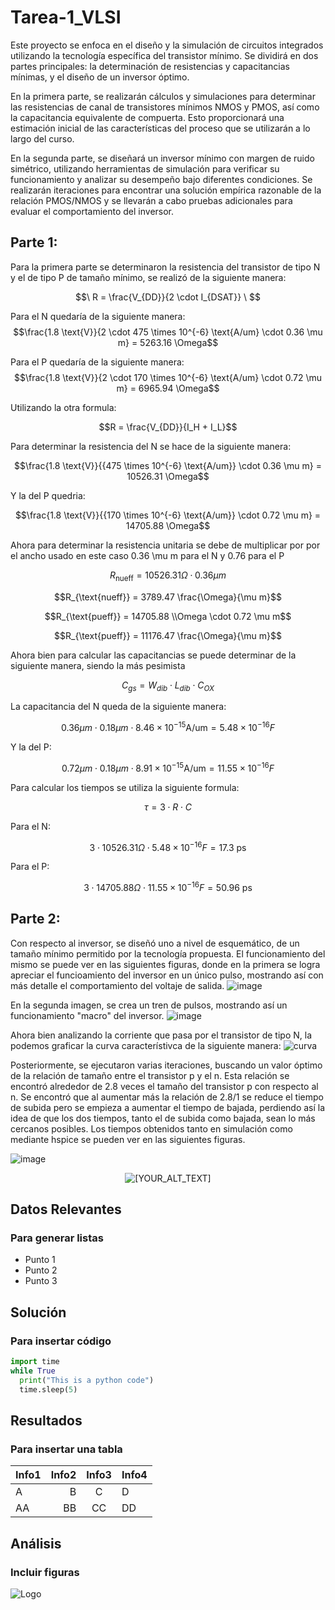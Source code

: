 # Tarea-1_VLSI
Este proyecto se enfoca en el diseño y la simulación de circuitos integrados utilizando la tecnología específica del transistor mínimo. Se dividirá en dos partes principales: la determinación de resistencias y capacitancias mínimas, y el diseño de un inversor óptimo.

En la primera parte, se realizarán cálculos y simulaciones para determinar las resistencias de canal de transistores mínimos NMOS y PMOS, así como la capacitancia equivalente de compuerta. Esto proporcionará una estimación inicial de las características del proceso que se utilizarán a lo largo del curso.

En la segunda parte, se diseñará un inversor mínimo con margen de ruido simétrico, utilizando herramientas de simulación para verificar su funcionamiento y analizar su desempeño bajo diferentes condiciones. Se realizarán iteraciones para encontrar una solución empírica razonable de la relación PMOS/NMOS y se llevarán a cabo pruebas adicionales para evaluar el comportamiento del inversor.

## Parte 1:
Para la primera parte se determinaron la resistencia del transistor de tipo N y el de tipo P de tamaño mínimo, se realizó de la siguiente manera:

$$\ R = \frac{V_{DD}}{2 \cdot I_{DSAT}} \ $$ 

Para el N quedaría de la siguiente manera:
$$\frac{1.8 \text{V}}{2 \cdot 475 \times 10^{-6} \text{A/um} \cdot 0.36 \mu m} = 5263.16  \Omega$$


Para el P quedaría de la siguiente manera:
$$\frac{1.8 \text{V}}{2 \cdot 170 \times 10^{-6} \text{A/um} \cdot 0.72 \mu m} = 6965.94  \Omega$$

Utilizando la otra formula:

$$R = \frac{V_{DD}}{I_H + I_L}$$

Para determinar la resistencia del N se hace de la siguiente manera:

$$\frac{1.8 \text{V}}{{475 \times 10^{-6} \text{A/um}} \cdot 0.36 \mu m}  = 10526.31 \Omega$$

Y la del P quedria:

$$\frac{1.8 \text{V}}{{170 \times 10^{-6} \text{A/um}} \cdot 0.72 \mu m} = 14705.88 \Omega$$

Ahora para determinar la resistencia unitaria se debe de multiplicar por por el ancho usado en este caso 0.36 \mu m para el N y 0.76 para el P 

$$R_{\text{nueff}} = 10526.31 \Omega \cdot 0.36 \mu m$$

$$R_{\text{nueff}} = 3789.47 \frac{\Omega}{\mu m}$$

$$R_{\text{pueff}} = 14705.88 \\Omega \cdot 0.72 \mu m$$

$$R_{\text{pueff}} = 11176.47 \frac{\Omega}{\mu m}$$

Ahora bien para calcular las capacitancias se puede determinar de la siguiente manera, siendo la más pesimista

$$C_{gs} = W_{dib} \cdot L_{dib} \cdot C_{OX}$$

La capacitancia del N queda de la siguiente manera:

$$0.36 \mu m \cdot 0.18 \mu m \cdot 8.46 \times 10^{-15} \text{A/um} = 5.48 \times 10^{-16} F $$

Y la del P:

$$0.72 \mu m \cdot 0.18 \mu m \cdot 8.91 \times 10^{-15} \text{A/um} = 11.55 \times 10^{-16} F $$

Para calcular los tiempos se utiliza la siguiente formula:

$$\tau = 3 \cdot R \cdot C$$

Para el N:

$$3 \cdot 10526.31 \Omega \cdot 5.48 \times 10^{-16} F = 17.3 \ \text{ps}$$

Para el P:

$$3 \cdot 14705.88 \Omega \cdot 11.55 \times 10^{-16} F = 50.96 \ \text{ps}$$
## Parte 2:
Con respecto al inversor, se diseñó uno a nivel de esquemático, de un tamaño mínimo permitido por la tecnología propuesta. El funcionamiento del mismo se puede ver en las siguientes figuras, donde en la primera se logra apreciar el funcioamiento del inversor en un único pulso, mostrando así con más detalle el comportamiento del voltaje de salida.
![image](https://github.com/Rmarino25/Tarea-1_VLSI/assets/110320407/40297304-6ed0-4d2c-b9e2-d01c9d4f35ec)

En la segunda imagen, se crea un tren de pulsos, mostrando así un funcionamiento "macro" del inversor.
![image](https://github.com/Rmarino25/Tarea-1_VLSI/assets/110320407/dd250a39-cf4c-4e9f-8a62-de82065af6fb)

Ahora bien analizando la corriente que pasa por el transistor de tipo N, la podemos graficar la curva característivca de la siguiente manera:
![curva](https://github.com/Rmarino25/Tarea-1_VLSI/assets/110353604/ce6679be-bba1-4808-a52b-e00c02c8c602)

Posteriormente, se ejecutaron varias iteraciones, buscando un valor óptimo de la relación de tamaño entre el transistor p y el n. Esta relación se encontró alrededor de 2.8 veces el tamaño del transistor p con respecto al n. Se encontró que al aumentar más la relación de 2.8/1 se reduce el tiempo de subida pero se empieza a aumentar el tiempo de bajada, perdiendo así la idea de que los dos tiempos, tanto el de subida como bajada, sean lo más cercanos posibles. Los tiempos obtenidos tanto en simulación como mediante hspice se pueden ver en las siguientes figuras.

![image](https://github.com/Rmarino25/Tarea-1_VLSI/assets/110320407/737b5224-d381-435d-9fe3-570fca60536c)

<p align="center">
    <!-- Your content goes here -->
    <img src="[https://github.com/Rmarino25/Tarea-1_VLSI/assets/110320407/f30aa16d-900e-4dc8-945f-f7b0db4eb34e" alt="[YOUR_ALT_TEXT]"/>
</p>


## Datos Relevantes
### Para generar listas
* Punto 1
* Punto 2
* Punto 3
## Solución
### Para insertar código
```python
import time
while True
  print("This is a python code")
  time.sleep(5)
```
## Resultados
### Para insertar una tabla 

|  Info1  |  Info2  |  Info3  |  Info4  |
|  :---  |  ---:  |  :---:  |  ---  |
|  A  |  B  |  C  |  D  |
|  AA  |  BB  |  CC  |  DD  |

## Análisis
### Incluir figuras 
![Logo](figuras/Firma_TEC.png)
